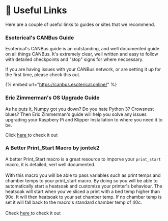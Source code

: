 # 🔗 Useful Links

Here are a couple of useful links to guides or sites that we recommend.&#x20;

### Esoterical's CANBus Guide

Esoterical's CANBus guide is an outstanding, and well documented guide on all things CANBus. It's extremely clear, well written and easy to follow with detailed checkpoints and "stop" signs for where neccessary.&#x20;

If you are having issues with your CANBus network, or are setting it up for the first time, please check this out.&#x20;

{% embed url="https://canbus.esoterical.online/" %}

### Eric Zimmerman's OS Upgrade Guide

As he puts it, Numpy got you down? Do you hate Python 3? Crowsnest blues? Then Eric Zimmerman's guide will help you solve any issues upgrading your Raspbery Pi and Klipper Installation to where you need it to be.&#x20;

Click [here ](https://github.com/EricZimmerman/VoronTools/tree/main)to check it out&#x20;

### A Better Print\_Start Macro by jontek2

A better Print\_Start macro is a great resource to imporve your `print_start` macro, it is detailed, verl well documented.\
\
With this macro you will be able to pass variables such as print temps and chamber temps to your print\_start macro. By doing so you will be able to automatically start a heatsoak and customize your printer's behaviour. The heatsoak will start when you've sliced a print with a bed temp higher than 90c. It will then heatsoak to your set chamber temp. If no chamber temp is set it will fall back to the macro's standard chamber temp of 40c. \
\
Check [here ](https://github.com/jontek2/A-better-print\_start-macro/blob/main/README.md)to check it out
